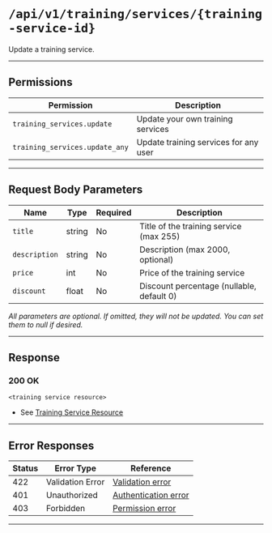 # `/api/v1/training/services/{training-service-id}`

Update a training service.


---

## Permissions
| Permission                 | Description                                         |
|----------------------------|-----------------------------------------------------|
| `training_services.update` | Update your own training services                   |
| `training_services.update_any` | Update training services for any user            |

---

## Request Body Parameters
| Name         | Type    | Required | Description                                 |
|--------------|---------|----------|---------------------------------------------|
| `title`      | string  | No       | Title of the training service (max 255)     |
| `description`| string  | No       | Description (max 2000, optional)            |
| `price`      | int     | No       | Price of the training service               |
| `discount`   | float   | No       | Discount percentage (nullable, default 0)   |

*All parameters are optional. If omitted, they will not be updated. You can set them to null if desired.*

---

## Response

### 200 OK
```
<training service resource>
```
- See [Training Service Resource](training_service_resource.md)

---

## Error Responses
| Status | Error Type         | Reference                                                      |
|--------|--------------------|----------------------------------------------------------------|
| 422    | Validation Error   | [Validation error](../../_globals/validation-errors.md)         |
| 401    | Unauthorized       | [Authentication error](../../_globals/authentication-errors.md) |
| 403    | Forbidden          | [Permission error](../../_globals/permission-errors.md)         |

---
